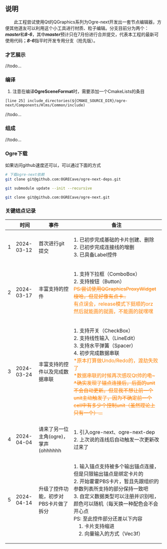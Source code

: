 ## 说明
&emsp;&emsp;此工程尝试使用Qt的QGraphics系列为Ogre-next开发出一套节点编辑器，方便其他道友可以利用这个小工具进行材质、粒子编辑。分支目前分为两个：***master***和***8-6***，其中***master***预计只在7月份进行合并提交，代表本工程的最新可使用代码；***8-6***指平时开发专用分支（抢先版）。

### 才艺展示

//todo...


### 编译

1. 注意在编译**OgreSceneFormat**时，需要添加一个CmakeLists的条目

``` shell
[line 25] include_directories(${CMAKE_SOURCE_DIR}/ogre-next/Components/Hlms/Common/include)
```
//todo...


### 组成

//todo...


### Ogre下载

如果访问github速度还可以，可以通过下面的方式

``` bash 
# 下载ogre-next依赖
git clone git@github.com:OGRECave/ogre-next-deps.git

git submodule update --init --recursive

git clone git@github.com:OGRECave/ogre-next.git
```



### 关键结点记录
<table width="95%" cellpadding="2" cellspacing="1">
    <thead>
        <tr>
            <th></th>
            <th>时间</th>
            <th>事件</th>
            <th>备注</th>
        </tr>
    </thead>
    <tbody>
        <tr>
            <td>1</td>
            <td>2024-03-12</td>
            <td>首次进行git提交</td>
            <td><p>1. 已初步完成基础的卡片创建、删除<br>2. 已初步完成连接线的增删<br>3. 已具备Label控件</p></td>
        </tr>
        <tr>
            <td>2</td>
            <td>2024-03-17</td>
            <td>丰富支持的控件</td>
            <td><p>1. 支持下拉框（ComboBox）<br>2. 支持按钮（Button）<br><font color="#FF8000"><del>PS:尝试使用QGraphicsProxyWidget梭哈，但是好像有点卡..</del><br>有点误会，release模式下挺顺的orz<br>然后就能画的就画，不能画的就嘿嘿</font></p></td>
        </tr>
        <tr>
            <td>3</td>
            <td>2024-03-24</td>
            <td>丰富支持的控件以及完成数据串联</td>
            <td><p>1. 支持开关（CheckBox）<br>2. 支持线性输入（LineEdit）<br>3. 支持水平弹簧（Spacer）<br>4. 初步完成数据串联<br><font color="#FF8000">*原本打算做Undo/Redo的，渡劫失败了<br>*数据串联的时候再次感叹Qt帅的嘞~<br><del>*确实发现了锚点连接后，后面的unit不会自动更新。但是我不想让前一个unit主动触发了，因为不确定前一个cell中有多少个控制unit（虽然理论上只有一个）...</del></font></p></td>
        </tr>
        <tr>
            <td>4</td>
            <td>2024-04-04</td>
            <td>请来了另一位主角(ogre)，掌声(ohhhhhh</td>
            <td><p>1. 引入ogre-next、ogre-next-dep<br>2. 上次说的连线后自动触发一次更新改过来了</p></td>
        </tr>
        <tr>
            <td>5</td>
            <td>2024-04-14</td>
            <td>升级了控件功能，初步对PBS卡片做了拆分</td>
            <td><p>1. 输入锚点支持被多个输出锚点连接，但是只限输出锚点是绑定卡片的<br>2. 开始霍霍PBS卡片，暂且先跟组织的参数列表所支持的部分保持一致吧<br>3. 自定义数据类型可以注册并识别啦，颜色可以随机（每天换一种配色会不会开心点<br>PS: 至此控件部分还差以下内容<br>&emsp;1. 卡片支持缩进<br>&emsp;2. 向量输入的方式（Vec3f）<br></p></td>
        </tr>
    </tbody>
</table>

